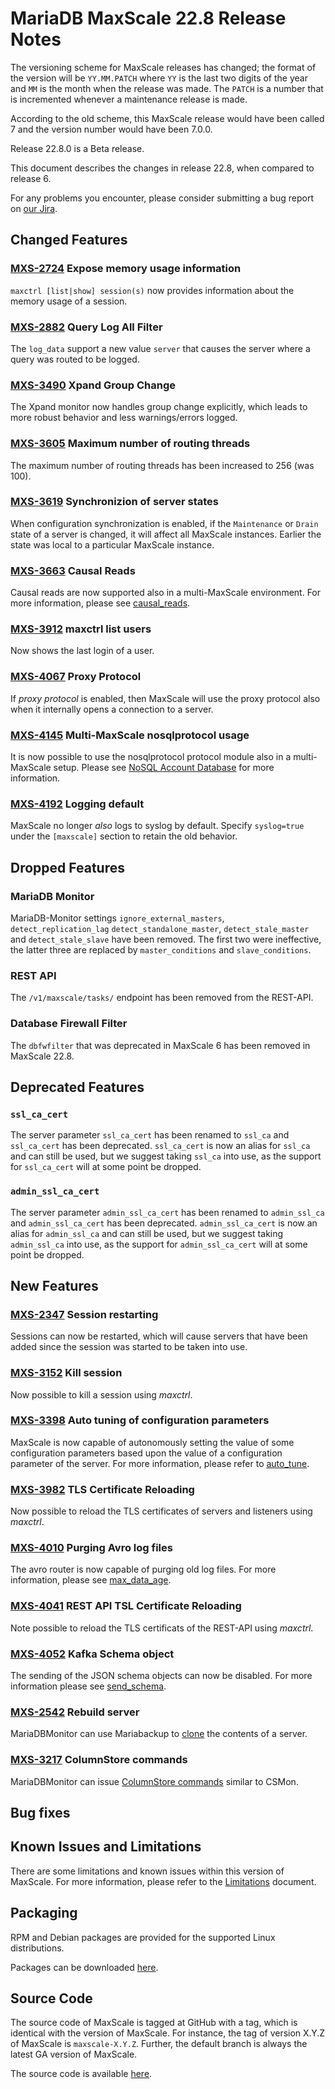 # MariaDB MaxScale 22.8 Release Notes

The versioning scheme for MaxScale releases has changed; the format of the
version will be `YY.MM.PATCH` where `YY` is the last two digits of the year and
`MM` is the month when the release was made. The `PATCH` is a number that is
incremented whenever a maintenance release is made.

According to the old scheme, this MaxScale release would have been called 7 and
the version number would have been 7.0.0.

Release 22.8.0 is a Beta release.

This document describes the changes in release 22.8, when compared to
release 6.

For any problems you encounter, please consider submitting a bug
report on [our Jira](https://jira.mariadb.org/projects/MXS).

## Changed Features

### [MXS-2724](https://jira.mariadb.org/browse/MXS-2724) Expose memory usage information

`maxctrl [list|show] session(s)` now provides information about
the memory usage of a session.

### [MXS-2882](https://jira.mariadb.org/browse/MXS-2882) Query Log All Filter

The `log_data` support a new value `server` that causes the server
where a query was routed to be logged.

### [MXS-3490](https://jira.mariadb.org/browse/MXS-3490) Xpand Group Change

The Xpand monitor now handles group change explicitly, which leads
to more robust behavior and less warnings/errors logged.

### [MXS-3605](https://jira.mariadb.org/browse/MXS-3605) Maximum number of routing threads

The maximum number of routing threads has been increased to 256 (was 100).

### [MXS-3619](https://jira.mariadb.org/browse/MXS-3619) Synchronizion of server states

When configuration synchronization is enabled, if the `Maintenance`
or `Drain` state of a server is changed, it will affect all MaxScale
instances. Earlier the state was local to a particular MaxScale instance.

### [MXS-3663](https://jira.mariadb.org/browse/MXS-3663) Causal Reads

Causal reads are now supported also in a multi-MaxScale environment. For
more information, please see [causal_reads](../Routers/ReadWriteSplit.md#causal_reads).

### [MXS-3912](https://jira.mariadb.org/browse/MXS-3912) maxctrl list users

Now shows the last login of a user.

### [MXS-4067](https://jira.mariadb.org/browse/MXS-4067) Proxy Protocol

If _proxy protocol_ is enabled, then MaxScale will use the proxy
protocol also when it internally opens a connection to a server.

### [MXS-4145](https://jira.mariadb.org/browse/MXS-3145) Multi-MaxScale nosqlprotocol usage

It is now possible to use the nosqlprotocol protocol module also in a
multi-MaxScale setup. Please see
[NoSQL Account Database](../Protocols/NoSQL.md#nosql-account-database)
for more information.

### [MXS-4192](https://jira.mariadb.org/browse/MXS-4192) Logging default

MaxScale no longer _also_ logs to syslog by default. Specify `syslog=true`
under the `[maxscale]` section to retain the old behavior.

## Dropped Features

### MariaDB Monitor

MariaDB-Monitor settings `ignore_external_masters`, `detect_replication_lag`
`detect_standalone_master`, `detect_stale_master` and `detect_stale_slave`
have been removed. The first two were ineffective, the latter three are
replaced by `master_conditions` and `slave_conditions`.

### REST API

The `/v1/maxscale/tasks/` endpoint has been removed from the REST-API.

### Database Firewall Filter

The `dbfwfilter` that was deprecated in MaxScale 6 has been removed in
MaxScale 22.8.

## Deprecated Features

### `ssl_ca_cert`

The server parameter `ssl_ca_cert` has been renamed to `ssl_ca` and
`ssl_ca_cert` has been deprecated. `ssl_ca_cert` is now an alias for
`ssl_ca` and can still be used, but we suggest taking `ssl_ca` into
use, as the support for `ssl_ca_cert` will at some point be dropped.

### `admin_ssl_ca_cert`

The server parameter `admin_ssl_ca_cert` has been renamed to `admin_ssl_ca`
and `admin_ssl_ca_cert` has been deprecated. `admin_ssl_ca_cert` is now an
alias for `admin_ssl_ca` and can still be used, but we suggest taking
`admin_ssl_ca` into use, as the support for `admin_ssl_ca_cert` will at
some point be dropped.

## New Features

### [MXS-2347](https://jira.mariadb.org/browse/MXS-2347) Session restarting

Sessions can now be restarted, which will cause servers that have
been added since the session was started to be taken into use.

### [MXS-3152](https://jira.mariadb.org/browse/MXS-3952) Kill session

Now possible to kill a session using _maxctrl_.

### [MXS-3398](https://jira.mariadb.org/browse/MXS-3398)  Auto tuning of configuration parameters

MaxScale is now capable of autonomously setting the value of some
configuration parameters based upon the value of a configuration
parameter of the server. For more information, please refer to
[auto_tune](../Getting-Started/Configuration-Guide.md#auto_tune).

### [MXS-3982](https://jira.mariadb.org/browse/MXS-3982) TLS Certificate Reloading

Now possible to reload the TLS certificates of servers and listeners using _maxctrl_.

### [MXS-4010](https://jira.mariadb.org/browse/MXS-4010) Purging Avro log files

The avro router is now capable of purging old log files. For more
information, please see [max_data_age](../Routers/Avrorouter.md#max_data_age).

### [MXS-4041](https://jira.mariadb.org/browse/MXS-4041) REST API TSL Certificate Reloading

Note possible to reload the TLS certificats of the REST-API using _maxctrl_.

### [MXS-4052](https://jira.mariadb.org/browse/MXS-4052) Kafka Schema object

The sending of the JSON schema objects can now be disabled. For
more information please see [send_schema](../Routers/KafkaCDC.md#send_schema).

### [MXS-2542](https://jira.mariadb.org/browse/MXS-2542) Rebuild server

MariaDBMonitor can use Mariabackup to
[clone](../Monitors/MariaDB-Monitor.md#rebuild-server) the contents of a server.

### [MXS-3217](https://jira.mariadb.org/browse/MXS-3217) ColumnStore commands

MariaDBMonitor can issue
[ColumnStore commands](../Monitors/MariaDB-Monitor.md#columnstore-commands)
similar to CSMon.

## Bug fixes

## Known Issues and Limitations

There are some limitations and known issues within this version of MaxScale.
For more information, please refer to the [Limitations](../About/Limitations.md) document.

## Packaging

RPM and Debian packages are provided for the supported Linux distributions.

Packages can be downloaded [here](https://mariadb.com/downloads/#mariadb_platform-mariadb_maxscale).

## Source Code

The source code of MaxScale is tagged at GitHub with a tag, which is identical
with the version of MaxScale. For instance, the tag of version X.Y.Z of MaxScale
is `maxscale-X.Y.Z`. Further, the default branch is always the latest GA version
of MaxScale.

The source code is available [here](https://github.com/mariadb-corporation/MaxScale).
